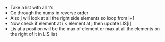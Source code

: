 - Take a list with all 1's
- Go through the nums in reverse order 
- Also j will look at all the right side elements so loop from i+1
- Now check if element at i < element at j then update LIS[i]
- Lis at a position will be the max of element or max at all the elements on the right of it in LIS list
